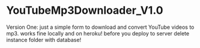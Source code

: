 # YouTubeMp3Downloader_V1.0

Version One: just a simple form to download and convert YouTube videos to mp3. works fine locally and on heroku! before you deploy to server delete instance folder with database!
